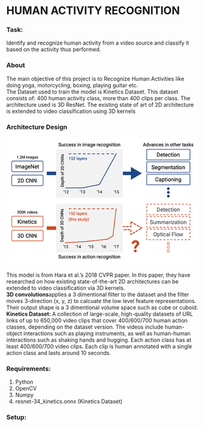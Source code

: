 <h1> HUMAN ACTIVITY RECOGNITION </h1>

<h3> Task: </h3> Identify and recognize human activity from a video 
source and classify it based on the activity thus performed.  

<h3> About </h3>

<p> The main objective of this project is to Recognize Human Activities like doing yoga, motorcycling, boxing, playing guitar etc. <br> The Dataset used to train the model is Kinetics Dataset. This dataset consists of: 400 human activity class, more than 400 clips per class. The architecture used is 3D ResNet. The existing state of art of 2D architecture is extended to video classification using 3D kernels</p>

<h3>Architecture Design</h3>

<img src="img/arch.png">

<p>This model is from Hara et al.’s 2018 CVPR paper. In this paper, they have researched on how existing state-of-the-art 2D architectures can be extended to video classification via 3D kernels. <br><b>3D convolutions</b>applies a 3 dimentional filter to the dataset and the filter moves 3-direction (x, y, z) to calcuate the low level feature representations. Their output shape is a 3 dimentional volume space such as cube or cuboid. <br><b>Kinetics Dataset: </b> A collection of large-scale, high-quality datasets of URL links of up to 650,000 video clips that cover 400/600/700 human action classes, depending on the dataset version. The videos include human-object interactions such as playing instruments, as well as human-human interactions such as shaking hands and hugging. Each action class has at least 400/600/700 video clips. Each clip is human annotated with a single action class and lasts around 10 seconds.</p>

<h3>Requirements:</h3>
<ol>
	<li>Python</li>
	<li>OpenCV</li>
	<li>Numpy</li>
	<li>resnet-34_kinetics.onnx (Kinetics Dataset) </li>
</ol>
<!-- * Python
* OpenCV
* Numpys
* resnet-34_kinetics.onnx -->

<h3>Setup: </h3>


